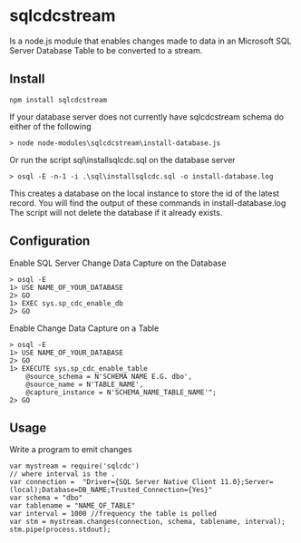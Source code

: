 # sqlcdcstream

Is a node.js module that enables changes made to data in an Microsoft SQL Server Database Table to be converted to a stream.

## Install 
```
npm install sqlcdcstream
```

If your database server does not currently have sqlcdcstream schema do either of the following
```
> node node-modules\sqlcdcstream\install-database.js
```

Or run the script sql\installsqlcdc.sql on the database server
```
> osql -E -n-1 -i .\sql\installsqlcdc.sql -o install-database.log
```

This creates a database on the local instance to store the id of the latest record.
You will find the output of these commands in install-database.log
The script will not delete the database if it already exists.

## Configuration

Enable SQL Server Change Data Capture on the Database
```
> osql -E 
1> USE NAME_OF_YOUR_DATABASE
2> GO
1> EXEC sys.sp_cdc_enable_db
2> GO
```

Enable Change Data Capture on a Table
```
> osql -E 
1> USE NAME_OF_YOUR_DATABASE
2> GO
1> EXECUTE sys.sp_cdc_enable_table 
	@source_schema = N'SCHEMA NAME E.G. dbo', 
	@source_name = N'TABLE_NAME', 
	@capture_instance = N'SCHEMA_NAME_TABLE_NAME'";
2> GO
```

## Usage

Write a program to emit changes
```
var mystream = require('sqlcdc')
// where interval is the .
var connection =  "Driver={SQL Server Native Client 11.0};Server=(local);Database=DB_NAME;Trusted_Connection={Yes}"
var schema = "dbo"
var tablename = "NAME_OF_TABLE"
var interval = 1000 //frequency the table is polled
var stm = mystream.changes(connection, schema, tablename, interval);
stm.pipe(process.stdout);
```